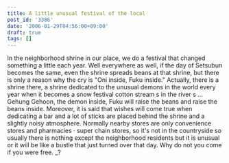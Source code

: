 ```yaml
---
title: A little unusual festival of the local
post_id: '3386'
date: '2006-01-29T04:56:00+09:00'
draft: true
tags: []
---
```


In the neighborhood shrine in our place, we do a festival that changed something a little each year. Well everywhere as well, if the day of Setsubun becomes the same, even the shrine spreads beans at that shrine, but there is only a reason why the cry is "Oni inside, Fuku inside." Actually, there is a shrine there, a shrine dedicated to the unusual demons in the world every year when it becomes a snow festival cotton stream s in the river s ... Gehung Gehoon, the demon inside, Fuku will raise the beans and raise the beans inside. Moreover, it is said that wishes will come true when dedicating a bar and a lot of sticks are placed behind the shrine and a slightly noisy atmosphere. Normally nearby stores are only convenience stores and pharmacies · super chain stores, so it's not in the countryside so usually there is nothing except the neighborhood residents but it is unusual or it will be like a bustle that just turned over that day. Why do not you come if you were free. _?

